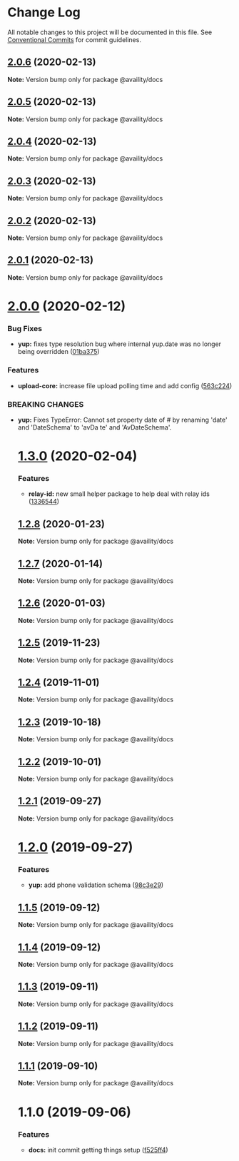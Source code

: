# Change Log

All notable changes to this project will be documented in this file.
See [Conventional Commits](https://conventionalcommits.org) for commit guidelines.

## [2.0.6](https://github.com/Availity/sdk-js/compare/@availity/docs@2.0.4...@availity/docs@2.0.6) (2020-02-13)

**Note:** Version bump only for package @availity/docs





## [2.0.5](https://github.com/Availity/sdk-js/compare/@availity/docs@2.0.3...@availity/docs@2.0.5) (2020-02-13)

**Note:** Version bump only for package @availity/docs





## [2.0.4](https://github.com/Availity/sdk-js/compare/@availity/docs@2.0.3...@availity/docs@2.0.4) (2020-02-13)

**Note:** Version bump only for package @availity/docs





## [2.0.3](https://github.com/Availity/sdk-js/compare/@availity/docs@2.0.0...@availity/docs@2.0.3) (2020-02-13)

**Note:** Version bump only for package @availity/docs





## [2.0.2](https://github.com/Availity/sdk-js/compare/@availity/docs@2.0.1...@availity/docs@2.0.2) (2020-02-13)

**Note:** Version bump only for package @availity/docs





## [2.0.1](https://github.com/Availity/sdk-js/compare/@availity/docs@2.0.0...@availity/docs@2.0.1) (2020-02-13)

**Note:** Version bump only for package @availity/docs





# [2.0.0](https://github.com/Availity/sdk-js/compare/@availity/docs@1.3.0...@availity/docs@2.0.0) (2020-02-12)


### Bug Fixes

* **yup:** fixes type resolution bug where internal yup.date was no longer being overridden ([01ba375](https://github.com/Availity/sdk-js/commit/01ba3752455b98ebd701d5cfddeb4ab79af3c1a3))


### Features

* **upload-core:** increase file upload polling time and add config ([563c224](https://github.com/Availity/sdk-js/commit/563c224ca393c7f10da708266d73ee7ea27a02d1))


### BREAKING CHANGES

* **yup:** Fixes TypeError: Cannot set property date of #<Object> by renaming 'date' and 'DateSchema' to 'avDa
te' and 'AvDateSchema'.





# [1.3.0](https://github.com/Availity/sdk-js/compare/@availity/docs@1.2.8...@availity/docs@1.3.0) (2020-02-04)


### Features

* **relay-id:** new small helper package to help deal with relay ids ([1336544](https://github.com/Availity/sdk-js/commit/1336544))





## [1.2.8](https://github.com/Availity/sdk-js/compare/@availity/docs@1.2.7...@availity/docs@1.2.8) (2020-01-23)

**Note:** Version bump only for package @availity/docs





## [1.2.7](https://github.com/Availity/sdk-js/compare/@availity/docs@1.2.6...@availity/docs@1.2.7) (2020-01-14)

**Note:** Version bump only for package @availity/docs

## [1.2.6](https://github.com/Availity/sdk-js/compare/@availity/docs@1.2.5...@availity/docs@1.2.6) (2020-01-03)

**Note:** Version bump only for package @availity/docs

## [1.2.5](https://github.com/Availity/sdk-js/compare/@availity/docs@1.2.4...@availity/docs@1.2.5) (2019-11-23)

**Note:** Version bump only for package @availity/docs

## [1.2.4](https://github.com/Availity/sdk-js/compare/@availity/docs@1.2.3...@availity/docs@1.2.4) (2019-11-01)

**Note:** Version bump only for package @availity/docs

## [1.2.3](https://github.com/Availity/sdk-js/compare/@availity/docs@1.2.2...@availity/docs@1.2.3) (2019-10-18)

**Note:** Version bump only for package @availity/docs

## [1.2.2](https://github.com/Availity/sdk-js/compare/@availity/docs@1.2.1...@availity/docs@1.2.2) (2019-10-01)

**Note:** Version bump only for package @availity/docs

## [1.2.1](https://github.com/Availity/sdk-js/compare/@availity/docs@1.2.0...@availity/docs@1.2.1) (2019-09-27)

**Note:** Version bump only for package @availity/docs

# [1.2.0](https://github.com/Availity/sdk-js/compare/@availity/docs@1.1.5...@availity/docs@1.2.0) (2019-09-27)

### Features

-   **yup:** add phone validation schema ([98c3e29](https://github.com/Availity/sdk-js/commit/98c3e29))

## [1.1.5](https://github.com/Availity/sdk-js/compare/@availity/docs@1.1.4...@availity/docs@1.1.5) (2019-09-12)

**Note:** Version bump only for package @availity/docs

## [1.1.4](https://github.com/Availity/sdk-js/compare/@availity/docs@1.1.3...@availity/docs@1.1.4) (2019-09-12)

**Note:** Version bump only for package @availity/docs

## [1.1.3](https://github.com/Availity/sdk-js/compare/@availity/docs@1.1.2...@availity/docs@1.1.3) (2019-09-11)

**Note:** Version bump only for package @availity/docs

## [1.1.2](https://github.com/Availity/sdk-js/compare/@availity/docs@1.1.1...@availity/docs@1.1.2) (2019-09-11)

**Note:** Version bump only for package @availity/docs

## [1.1.1](https://github.com/Availity/sdk-js/compare/@availity/docs@1.1.0...@availity/docs@1.1.1) (2019-09-10)

**Note:** Version bump only for package @availity/docs

# 1.1.0 (2019-09-06)

### Features

-   **docs:** init commit getting things setup ([f525ff4](https://github.com/Availity/sdk-js/commit/f525ff4))
